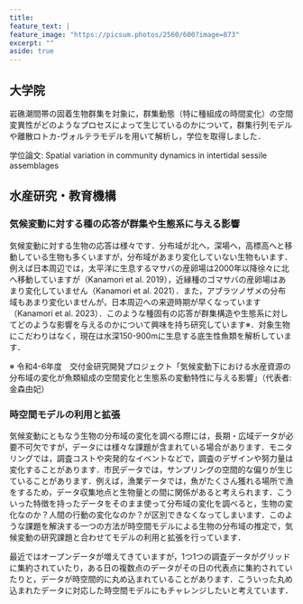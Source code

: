 ```yaml
---
title: 
feature_text: |
feature_image: "https://picsum.photos/2560/600?image=873"
excerpt: ""
aside: true
---
```

## 大学院
岩礁潮間帯の固着生物群集を対象に，群集動態（特に種組成の時間変化）の空間変異性がどのようなプロセスによって生じているのかについて，群集行列モデルや離散ロトカ-ヴォルテラモデルを用いて解析し，学位を取得しました．

学位論文: Spatial variation in community dynamics in intertidal sessile assemblages


## 水産研究・教育機構
### 気候変動に対する種の応答が群集や生態系に与える影響
気候変動に対する生物の応答は様々です．分布域が北へ，深場へ，高標高へと移動している生物も多くいますが，分布域があまり変化していない生物もいます．例えば日本周辺では，太平洋に生息するマサバの産卵場は2000年以降徐々に北へ移動していますが（Kanamori et al. 2019），近縁種のゴマサバの産卵場はあまり変化していません（Kanamori et al. 2021）．また，アブラツノザメの分布域もあまり変化いませんが，日本周辺への来遊時期が早くなっています（Kanamori et al. 2023）．このような種固有の応答が群集構造や生態系に対してどのような影響を与えるのかについて興味を持ち研究しています※．対象生物にこだわりはなく，現在は水深150-900mに生息する底生性魚類を解析しています．

※ 令和4-6年度　交付金研究開発プロジェクト「気候変動下における水産資源の分布域の変化が魚類組成の空間変化と生態系の変動特性に与える影響」（代表者: 金森由妃）

### 時空間モデルの利用と拡張
気候変動にともなう生物の分布域の変化を調べる際には，長期・広域データが必要不可欠ですが，データには様々な課題が含まれている場合があります．モニタリングでは，調査コストや突発的なイベントなどで，調査のデザインや努力量は変化することがあります．市民データでは，サンプリングの空間的な偏りが生じていることがあります．例えば，漁業データでは，魚がたくさん獲れる場所で漁をするため，データ収集地点と生物量との間に関係があると考えられます．こういった特徴を持ったデータをそのまま使って分布域の変化を調べると，生物の変化なのか？人間の行動の変化なのか？が区別できなくなってしまいます．このような課題を解決する一つの方法が時空間モデルによる生物の分布域の推定で，気候変動の研究課題と合わせてモデルの利用と拡張を行っています．

最近ではオープンデータが増えてきていますが，1つ1つの調査データがグリッドに集約されていたり，ある日の複数点のデータがその日の代表点に集約されていたりと，データが時空間的に丸め込まれていることがあります．こういった丸め込まれたデータに対応した時空間モデルにもチャレンジしたいと考えています．

